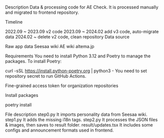 Description
Data & processing code for AE Check.
It is processed manually and migrated to frontend repository.

Timeline

2022.09 ~ 2023.09
v2 code
2023.09 ~ 2024.02
add v3 code, auto-migrate data
2024.02 ~
delete v2 code, clean repository
Data source

Raw app data
Seesaa wiki
AE wiki
altema.jp

Requirements
You need to install Python 3.12 and Poetry to manage the packages.
To install Poetry:

curl -sSL https://install.python-poetry.org | python3 -
You need to set repository secret to run GitHub Actions.

Fine-grained access token for organization repositories

Install packages

poetry install

File description
step0.py
It imports personality data from Seesaa wiki.
step1.py
It adds the missing i18n tags.
step2.py
It processes the JSON files & images, then saves to result folder.
result/updates.tsx
It includes some configs and announcement formats used in frontend.

